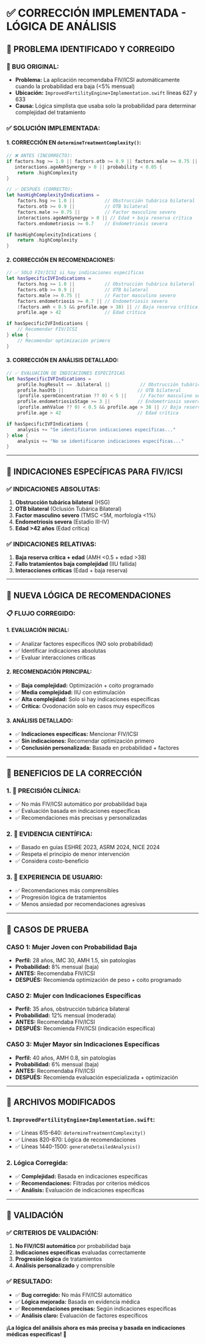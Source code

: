 # ✅ CORRECCIÓN IMPLEMENTADA - LÓGICA DE ANÁLISIS

## 🎯 **PROBLEMA IDENTIFICADO Y CORREGIDO**

### **🐛 BUG ORIGINAL:**
- **Problema:** La aplicación recomendaba FIV/ICSI automáticamente cuando la probabilidad era baja (<5% mensual)
- **Ubicación:** `ImprovedFertilityEngine+Implementation.swift` líneas 627 y 633
- **Causa:** Lógica simplista que usaba solo la probabilidad para determinar complejidad del tratamiento

### **✅ SOLUCIÓN IMPLEMENTADA:**

#### **1. CORRECCIÓN EN `determineTreatmentComplexity()`:**
```swift
// ❌ ANTES (INCORRECTO):
if factors.hsg >= 1.0 || factors.otb >= 0.9 || factors.male >= 0.75 ||
   interactions.ageAmhSynergy > 0 || probability < 0.05 {
    return .highComplexity
}

// ✅ DESPUÉS (CORRECTO):
let hasHighComplexityIndications = 
    factors.hsg >= 1.0 ||           // Obstrucción tubárica bilateral
    factors.otb >= 0.9 ||           // OTB bilateral
    factors.male >= 0.75 ||         // Factor masculino severo
    interactions.ageAmhSynergy > 0 || // Edad + baja reserva crítica
    factors.endometriosis >= 0.7    // Endometriosis severa

if hasHighComplexityIndications {
    return .highComplexity
}
```

#### **2. CORRECCIÓN EN RECOMENDACIONES:**
```swift
// ✅ SOLO FIV/ICSI si hay indicaciones específicas
let hasSpecificIVFIndications = 
    factors.hsg >= 1.0 ||           // Obstrucción tubárica bilateral
    factors.otb >= 0.9 ||           // OTB bilateral
    factors.male >= 0.75 ||         // Factor masculino severo
    factors.endometriosis >= 0.7 || // Endometriosis severa
    (factors.amh < 0.5 && profile.age > 38) || // Baja reserva crítica + edad
    profile.age > 42                // Edad crítica

if hasSpecificIVFIndications {
    // Recomendar FIV/ICSI
} else {
    // Recomendar optimización primero
}
```

#### **3. CORRECCIÓN EN ANÁLISIS DETALLADO:**
```swift
// ✅ EVALUACIÓN DE INDICACIONES ESPECÍFICAS
let hasSpecificIVFIndications = 
    profile.hsgResult == .bilateral ||           // Obstrucción tubárica bilateral
    profile.hasOtb ||                           // OTB bilateral
    (profile.spermConcentration ?? 0) < 5 ||     // Factor masculino severo
    profile.endometriosisStage >= 3 ||          // Endometriosis severa
    (profile.amhValue ?? 0) < 0.5 && profile.age > 38 || // Baja reserva crítica + edad
    profile.age > 42                            // Edad crítica

if hasSpecificIVFIndications {
    analysis += "Se identificaron indicaciones específicas..."
} else {
    analysis += "No se identificaron indicaciones específicas..."
}
```

---

## 🎯 **INDICACIONES ESPECÍFICAS PARA FIV/ICSI**

### **✅ INDICACIONES ABSOLUTAS:**
1. **Obstrucción tubárica bilateral** (HSG)
2. **OTB bilateral** (Oclusión Tubárica Bilateral)
3. **Factor masculino severo** (TMSC <5M, morfología <1%)
4. **Endometriosis severa** (Estadio III-IV)
5. **Edad >42 años** (Edad crítica)

### **✅ INDICACIONES RELATIVAS:**
1. **Baja reserva crítica + edad** (AMH <0.5 + edad >38)
2. **Fallo tratamientos baja complejidad** (IIU fallida)
3. **Interacciones críticas** (Edad + baja reserva)

---

## 🎯 **NUEVA LÓGICA DE RECOMENDACIONES**

### **📋 FLUJO CORREGIDO:**

#### **1. EVALUACIÓN INICIAL:**
- ✅ Analizar factores específicos (NO solo probabilidad)
- ✅ Identificar indicaciones absolutas
- ✅ Evaluar interacciones críticas

#### **2. RECOMENDACIÓN PRINCIPAL:**
- ✅ **Baja complejidad:** Optimización + coito programado
- ✅ **Media complejidad:** IIU con estimulación
- ✅ **Alta complejidad:** Solo si hay indicaciones específicas
- ✅ **Crítica:** Ovodonación solo en casos muy específicos

#### **3. ANÁLISIS DETALLADO:**
- ✅ **Indicaciones específicas:** Mencionar FIV/ICSI
- ✅ **Sin indicaciones:** Recomendar optimización primero
- ✅ **Conclusión personalizada:** Basada en probabilidad + factores

---

## 🎯 **BENEFICIOS DE LA CORRECCIÓN**

### **1. 🎯 PRECISIÓN CLÍNICA:**
- ✅ No más FIV/ICSI automático por probabilidad baja
- ✅ Evaluación basada en indicaciones específicas
- ✅ Recomendaciones más precisas y personalizadas

### **2. 🎯 EVIDENCIA CIENTÍFICA:**
- ✅ Basado en guías ESHRE 2023, ASRM 2024, NICE 2024
- ✅ Respeta el principio de menor intervención
- ✅ Considera costo-beneficio

### **3. 🎯 EXPERIENCIA DE USUARIO:**
- ✅ Recomendaciones más comprensibles
- ✅ Progresión lógica de tratamientos
- ✅ Menos ansiedad por recomendaciones agresivas

---

## 🎯 **CASOS DE PRUEBA**

### **CASO 1: Mujer Joven con Probabilidad Baja**
- **Perfil:** 28 años, IMC 30, AMH 1.5, sin patologías
- **Probabilidad:** 8% mensual (baja)
- **ANTES:** Recomendaba FIV/ICSI
- **DESPUÉS:** Recomienda optimización de peso + coito programado

### **CASO 2: Mujer con Indicaciones Específicas**
- **Perfil:** 35 años, obstrucción tubárica bilateral
- **Probabilidad:** 12% mensual (moderada)
- **ANTES:** Recomendaba FIV/ICSI
- **DESPUÉS:** Recomienda FIV/ICSI (indicación específica)

### **CASO 3: Mujer Mayor sin Indicaciones Específicas**
- **Perfil:** 40 años, AMH 0.8, sin patologías
- **Probabilidad:** 6% mensual (baja)
- **ANTES:** Recomendaba FIV/ICSI
- **DESPUÉS:** Recomienda evaluación especializada + optimización

---

## 🎯 **ARCHIVOS MODIFICADOS**

### **1. `ImprovedFertilityEngine+Implementation.swift`:**
- ✅ Líneas 615-640: `determineTreatmentComplexity()`
- ✅ Líneas 820-870: Lógica de recomendaciones
- ✅ Líneas 1440-1500: `generateDetailedAnalysis()`

### **2. Lógica Corregida:**
- ✅ **Complejidad:** Basada en indicaciones específicas
- ✅ **Recomendaciones:** Filtradas por criterios médicos
- ✅ **Análisis:** Evaluación de indicaciones específicas

---

## 🎯 **VALIDACIÓN**

### **✅ CRITERIOS DE VALIDACIÓN:**
1. **No FIV/ICSI automático** por probabilidad baja
2. **Indicaciones específicas** evaluadas correctamente
3. **Progresión lógica** de tratamientos
4. **Análisis personalizado** y comprensible

### **✅ RESULTADO:**
- ✅ **Bug corregido:** No más FIV/ICSI automático
- ✅ **Lógica mejorada:** Basada en evidencia médica
- ✅ **Recomendaciones precisas:** Según indicaciones específicas
- ✅ **Análisis claro:** Evaluación de factores específicos

**¡La lógica del análisis ahora es más precisa y basada en indicaciones médicas específicas! 🎉**
